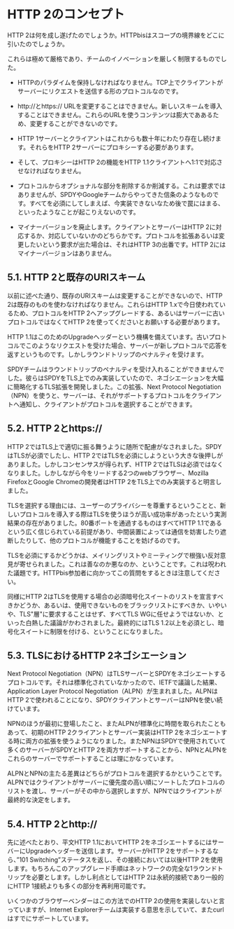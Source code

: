 # HTTP 2のコンセプト

HTTP 2は何を成し遂げたのでしょうか。HTTPbisはスコープの境界線をどこに引いたのでしょうか。

これらは極めて厳格であり、チームのイノベーションを厳しく制限するものでした。

- HTTPのパラダイムを保持しなければなりません。TCP上でクライアントがサーバーにリクエストを送信する形のプロトコルなのです。

- http://とhttps:// URLを変更することはできません。新しいスキームを導入することはできません。これらのURLを使うコンテンツは膨大でああるため、変更することができないのです。

- HTTP 1サーバーとクライアントはこれからも数十年にわたり存在し続けます。それらをHTTP 2サーバーにプロキシーする必要があります。

- そして、プロキシーはHTTP 2の機能をHTTP 1.1クライアントへ1:1で対応させなければなりません。

- プロトコルからオプショナルな部分を削除するか削減する。これは要求ではありませんが、SPDYやGoogleチームからやってきた信条のようなものです。すべてを必須にしてしまえば、今実装できないなため後で罠にはまる、といったようなことが起こりえないのです。

- マイナーバージョンを廃止します。クライアントとサーバーはHTTP 2に対応するか、対応していないかのどちらかです。プロトコルを拡張あるいは変更したいという要求が出た場合は、それはHTTP 3の出番です。HTTP 2にはマイナーバージョンはありません。

## 5.1. HTTP 2と既存のURIスキーム

以前に述べた通り、既存のURIスキームは変更することができないので、HTTP 2は既存のものを使わなければなりません。これらはHTTP 1.xで今日使われているため、プロトコルをHTTP 2へアップグレードする、あるいはサーバーに古いプロトコルではなくてHTTP 2を使ってくださいとお願いする必要があります。

HTTP 1.1はこのためのUpgradeヘッダーという機構を備えています。古いプロトコルでこのようなリクエストを受けた場合、サーバーが新しプロトコルで応答を返すというものです。しかしラウンドトリップのペナルティを受けます。

SPDYチームはラウンドトリップのペナルティを受け入れることができませんでした。彼らはSPDYをTLS上でのみ実装していたので、ネゴシエーションを大幅に簡略化するTLS拡張を開発しました。この拡張、Next Protocol Negotiation（NPN）を使うと、サーバーは、それがサポートするプロトコルをクライアントへ通知し、クライアントがプロトコルを選択することができます。

## 5.2. HTTP 2とhttps://

HTTP 2ではTLS上で適切に振る舞うように随所で配慮がなされました。SPDYはTLSが必須でしたし、HTTP 2ではTLSを必須にしようという大きな後押しがありました。しかしコンセンサスが得られず、HTTP 2ではTLSは必須ではなくなりました。しかしながら今をリードする2つのwebブラウザー、Mozilla FirefoxとGoogle Chromeの開発者はHTTP 2をTLS上でのみ実装すると明言しました。

TLSを選択する理由には、ユーザーのプライバシーを尊重するということと、新しいプロトコルを導入する際はTLSを使うほうが高い成功率があったという実測結果の存在がありました。80番ポートを通過するものはすべてHTTP 1.1であるという広く信じられている前提があり、中間装置によっては通信を妨害したり遮断したりして、他のプロトコルが機能することを妨げるのです。

TLSを必須にするかどうかは、メイリングリストやミーティングで根強い反対意見が寄せられました。これは善なのか悪なのか、ということです。これは呪われた議題です。HTTPbis参加者に向かってこの質問をするときは注意してください。

同様にHTTP 2はTLSを使用する場合の必須暗号化スイートのリストを宣言すべきかどうか、あるいは、使用できないものをブラックリストにすべきか、いやいや、TLS"層"に要求することはせず、すべてTLS WGに任せようではないか、といった白熱した議論がかわされました。最終的にはTLS 1.2以上を必須とし、暗号化スイートに制限を付ける、ということになりました。

## 5.3. TLSにおけるHTTP 2ネゴシエーション

Next Protocol Negotiation（NPN）はTLSサーバーとSPDYをネゴシエートするプロトコルです。それは標準化されていなかったので、IETFで議論した結果、Application Layer Protocol Negotiation（ALPN）が生まれました。ALPNはHTTP 2で使われることになり、SPDYクライアントとサーバーはNPNを使い続けています。

NPNのほうが最初に登場したこと、またALPNが標準化に時間を取られたこともあって、初期のHTTP 2クライアントとサーバー実装はHTTP 2をネゴシエートする時に両方の拡張を使うようになりました。またNPNはSPDYで使用されていて多くのサーバーがSPDYとHTTP 2を両方サポートすることから、NPNとALPNをこれらのサーバーでサポートすることは理にかなっています。

ALPNとNPNの主たる差異はどちらがプロトコルを選択するかということです。ALPNではクライアントがサーバーに優先度の高い順にソートしたプロトコルのリストを渡し、サーバーがその中から選択しますが、NPNではクライアントが最終的な決定をします。

## 5.4. HTTP 2とhttp://

先に述べたとおり、平文HTTP 1.1においてHTTP 2をネゴシエートするにはサーバーにUpgradeヘッダーを送信します。サーバーがHTTP 2をサポートするなら、”101 Switching”ステータスを返し、その接続においては以後HTTP 2を使用します。もちろんこのアップグレード手順はネットワークの完全な1ラウンドトリップを必要とします。しかし利点としてはHTTP 2は永続的接続であり一般的にHTTP 1接続よりも多くの部分を再利用可能です。

いくつかのブラウザーベンダーはこの方法でのHTTP 2の使用を実装しないと言っていますが、Internet Explorerチームは実装する意思を示していて、またcurlはすでにサポートしています。
